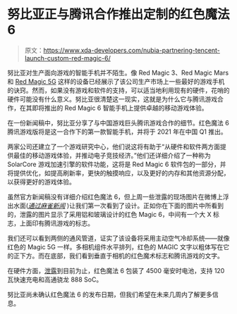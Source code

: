 # 努比亚正与腾讯合作推出定制的红色魔法 6

> 原文：<https://www.xda-developers.com/nubia-partnering-tencent-launch-custom-red-magic-6/>

努比亚对生产面向游戏的智能手机并不陌生。像 Red Magic 3、Red Magic Mars 和 [Red Magic 5G](https://www.xda-developers.com/nubia-red-magic-5g-144hz-display-active-cooling-fan/) 这样的设备已经展示了该公司生产市场上一些最好的游戏手机的诀窍。然而，如果没有游戏和软件的支持，可以适当地利用现有的硬件，花哨的硬件可能没有什么意义。努比亚很清楚这一现实，这就是为什么它与腾讯游戏合作，在其即将推出的 Red Magic 6 智能手机上提供卓越的移动游戏体验。

在一份新闻稿中，努比亚分享了与中国游戏巨头腾讯游戏合作的细节。红色魔法 6 腾讯游戏版将是这一合作下的第一款智能手机，并将于 2021 年在中国 Q1 推出。

两家公司还建立了一个游戏研究中心，他们说这将有助于“从硬件和软件两方面提供最佳的移动游戏体验，并推动电子竞技经济。”他们还详细介绍了一种称为 SolarCore 游戏加速引擎的软件功能，这将是 Red Magic 6 软件包的一部分，并将提供优化，如提高刷新率，更快的触摸响应，以及更好的内存和其他资源分配，以获得更好的游戏体验。

虽然官方新闻稿没有详细介绍红色魔法 6，但上周一些泄露的现场图片在微博上浮出水面([*通过麻雀新闻*](https://sparrowsnews.com/2021/01/22/nubia-red-magic-6-live-photo/) )让我们第一次看到了设计。正如你在下面的图片中所看到的，泄露的图片显示了采用铝和玻璃设计的红色 Magic 6，中间有一个大 X 标志，上面印有腾讯游戏的标志。

我们还可以看到两侧的通风管道，证实了该设备将采用主动空气冷却系统——就像红色的 Magic 5G 一样。多相机组件水平排列，红色的 MAGIC 文字以粗体写在它的正下方。而在底部，我们看到垂直于相机的红色魔术标志和腾讯游戏的文字。

在硬件方面，[泄露](https://m.weibo.cn/detail/4592210072576037)到目前为止，红色魔法 6 包装了 4500 毫安时电池，支持 120 瓦快速充电和高通骁龙 888 SoC。

努比亚尚未确认红色魔法 6 的发布日期，但我们希望在未来几周内了解更多信息。